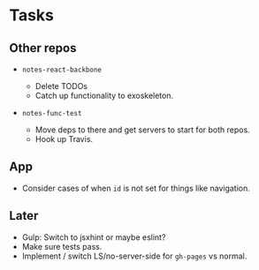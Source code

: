 Tasks
=====

## Other repos

* `notes-react-backbone`
    * Delete TODOs
    * Catch up functionality to exoskeleton.

* `notes-func-test`
    * Move deps to there and get servers to start for both repos.
    * Hook up Travis.

## App

* Consider cases of when `id` is not set for things like navigation.

## Later

* Gulp: Switch to jsxhint or maybe eslint?
* Make sure tests pass.
* Implement / switch LS/no-server-side for `gh-pages` vs normal.
